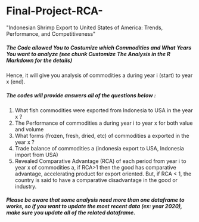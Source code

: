 # Final-Project-RCA-
"Indonesian Shrimp Export to United States of America: Trends, Performance, and Competitiveness"
##### The Code allowed You to Costumize which Commodities and What Years You want to analyze (see chunk Customize The Analysis in the R Markdown for the details)
Hence, it will give you analysis of commodities a during year i (start) to year x (end). 
##### The codes will provide answers all of the questions below : 
1. What fish commodities were exported from Indonesia to USA in the year x ? 
2. The Performance of commodities a during year i to year x for both value and volume
3. What forms (frozen, fresh, dried, etc) of commodities a exported in the year x ?
4. Trade balance of commodities a (indonesia export to USA, Indonesia import from USA)
5. Revealed Comparative Advantage (RCA) of each period from year i to year x of commodities a, if RCA>1 then the good has comparative advantage, accelerating product for export oriented. But, if RCA < 1, the country is said to have a comparative disadvantage in the good or industry.  
##### Please be aware that some analysis need more than one dataframe to works, so if you want to update the most recent data (ex: year 2020), make sure you update all of the related dataframe. 
